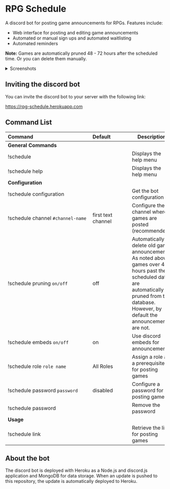 # RPG Schedule

A discord bot for posting game announcements for RPGs. Features include: 

- Web interface for posting and editing game announcements
- Automated or manual sign ups and automated waitlisting
- Automated reminders

**Note:** Games are automatically pruned 48 - 72 hours after the scheduled time. Or you can delete them manually.

<details>
  <summary>Screenshots</summary>
  <a href="http://rpg-schedule.herokuapp.com/images/screenshot3.png" target="_blank" style="display: inline-flex; height: 200px;"><img src="http://rpg-schedule.herokuapp.com/images/screenshot3.png" style="max-width: 100%; max-height: 100%;"></a>
  <a href="http://rpg-schedule.herokuapp.com/images/screenshot4.png" target="_blank" style="display: inline-flex; height: 200px;"><img src="http://rpg-schedule.herokuapp.com/images/screenshot4.png" style="max-width: 100%; max-height: 100%;"></a>
  <a href="http://rpg-schedule.herokuapp.com/images/screenshot.png" target="_blank" style="display: inline-flex; height: 200px;"><img src="http://rpg-schedule.herokuapp.com/images/screenshot.png" style="max-width: 100%; max-height: 100%;"></a>
  <a href="http://rpg-schedule.herokuapp.com/images/screenshot2.png" target="_blank" style="display: inline-flex; height: 200px;"><img src="http://rpg-schedule.herokuapp.com/images/screenshot2.png" style="max-width: 100%; max-height: 100%;"></a>
</details>

## Inviting the discord bot

You can invite the discord bot to your server with the following link:

https://rpg-schedule.herokuapp.com

## Command List

<table>
<thead>
<tr>
<th>Command&nbsp;&nbsp;&nbsp;&nbsp;&nbsp;&nbsp;&nbsp;&nbsp;&nbsp;&nbsp;&nbsp;&nbsp;&nbsp;&nbsp;&nbsp;&nbsp;&nbsp;&nbsp;&nbsp;&nbsp;&nbsp;&nbsp;&nbsp;&nbsp;&nbsp;&nbsp;&nbsp;&nbsp;&nbsp;&nbsp;&nbsp;&nbsp;&nbsp;&nbsp;&nbsp;&nbsp;&nbsp;&nbsp;&nbsp;&nbsp;</th>
<th>Default&nbsp;&nbsp;&nbsp;&nbsp;&nbsp;&nbsp;&nbsp;&nbsp;&nbsp;&nbsp;&nbsp;&nbsp;</th>
<th>Description</th>
</tr>
</thead>
<tbody>
<tr>
<td><strong>General Commands</strong></td>
<td></td>
<td></td>
</tr>
<tr>
<td>!schedule</td>
<td></td>
<td>Displays the help menu</td>
</tr>
<tr>
<td>!schedule help</td>
<td></td>
<td>Displays the help menu</td>
</tr>
<tr>
<td><strong>Configuration</strong></td>
<td></td>
<td></td>
</tr>
<tr>
<td>!schedule configuration</td>
<td></td>
<td>Get the bot configuration</td>
</tr>
<tr>
<td>!schedule channel <code>#channel-name</code></td>
<td>first text channel</td>
<td>Configure the channel where games are posted (recommended)</td>
</tr>
<tr>
<td>!schedule pruning <code>on/off</code></td>
<td>off</td>
<td>Automatically delete old game announcements. As noted above, games over 48 hours past their scheduled date are automatically pruned from the database. However, by default the announcements are not.</td>
</tr>
<tr>
<td>!schedule embeds <code>on/off</code></td>
<td>on</td>
<td>Use discord embeds for announcements</td>
</tr>
<tr>
<td>!schedule role <code>role name</code></td>
<td>All Roles</td>
<td>Assign a role as a prerequisite for posting games</td>
</tr>
<tr>
<td>!schedule password <code>password</code></td>
<td>disabled</td>
<td>Configure a password for posting games</td>
</tr>
<tr>
<td>!schedule password</td>
<td></td>
<td>Remove the password</td>
</tr>
<tr>
<td><strong>Usage</strong></td>
<td></td>
<td></td>
</tr>
<tr>
<td>!schedule link</td>
<td></td>
<td>Retrieve the link for posting games</td>
</tr>
</tbody>
</table>

## About the bot

The discord bot is deployed with Heroku as a Node.js and discord.js application and MongoDB for data storage. When an update is pushed to this repository, the update is automatically deployed to Heroku.
